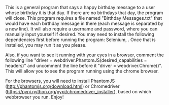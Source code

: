This is a general program that says a happy birthday message to a user whose birthday it is that day. If there are no birthdays that day, the program will close. This program requires a file named "Birthday Messages.txt" that would have each birthday message in there (each message is separated by a new line). It will also require a username and password, where you can manually input yourself if desired. You may need to install the following dependencies first before running the program: Selenium, . Once that is installed, you may run it as you please. 

Also, if you want to see it running with your eyes in a browser, comment the following line "driver = webdriver.PhantomJS(desired_capabilities = headers)" and uncomment the line before it "driver = webdriver.Chrome()". This will allow you to see the program running using the chrome browser. 

For the browsers, you will need to install PhantomJS (http://phantomjs.org/download.html) or Chromedriver (https://pypi.python.org/pypi/chromedriver_installer), based on which webbrowser you run. Enjoy!